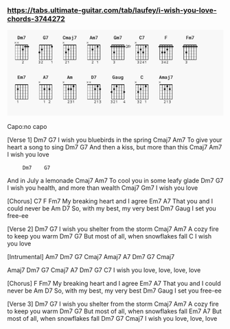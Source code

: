 ### https://tabs.ultimate-guitar.com/tab/laufey/i-wish-you-love-chords-3744272

![img.png](../img/eng/i_wish_you_love/img.png)

Capo:no capo

[Verse 1]
             Dm7              G7
I wish you bluebirds in the spring
Cmaj7        Am7
To give your heart a song to sing
Dm7            G7
And then a kiss, but more than this
Cmaj7   Am7
I wish you love

         Dm7    G7
And in July a lemonade
Cmaj7         Am7
To cool you in some leafy glade
Dm7                   G7
I wish you health, and more than wealth
Cmaj7  Gm7
I wish you love


[Chorus]
C7          F            Fm7
My breaking heart and I agree
Em7           A7
That you and I could never be
Am            D7
So, with my best, my very best
Dm7  Gaug
I set you free-ee


[Verse 2]
Dm7              G7
I wish you shelter from the storm
Cmaj7             Am7
A cozy fire to keep you warm
Dm7                 G7
But most of all, when snowflakes fall
C
I wish you love


[Intrumental]
Am7 Dm7 G7 Cmaj7 Amaj7 A7 Dm7 G7 Cmaj7

Amaj7      Dm7 G7 Cmaj7 A7 Dm7 G7  C7
I wish you love,  love,    love,   love


[Chorus]
F            Fm7
My breaking heart and I agree
Em7           A7
That you and I could never be
Am            D7
So, with my best, my very best
Dm7  Gaug
I set you free-ee


[Verse 3]
Dm7              G7
I wish you shelter from the storm
Cmaj7             Am7
A cozy fire to keep you warm
Dm7                 G7
But most of all, when snowflakes fall
Em7                 A7
But most of all, when snowflakes fall
Dm7   G7    Cmaj7
I wish you love, love, love